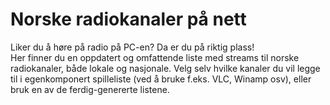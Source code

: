 # Norske radiokanaler på nett

Liker du å høre på radio på PC-en? Da er du på riktig plass!  
Her finner du en oppdatert og omfattende liste med streams til norske radiokanaler, både lokale og nasjonale.
Velg selv hvilke kanaler du vil legge til i egenkomponert spilleliste (ved å bruke f.eks. VLC, Winamp osv), eller bruk en av de ferdig-genererte listene.
